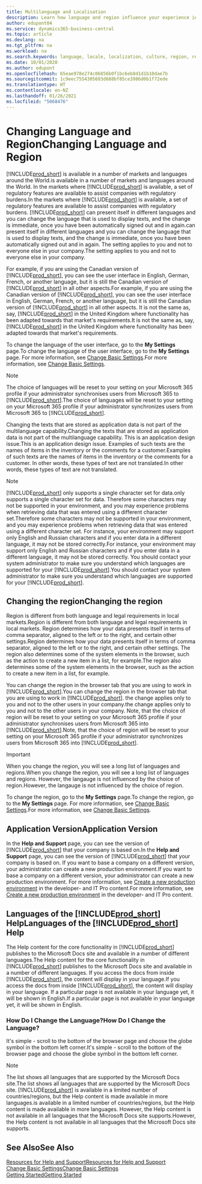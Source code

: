```yaml
---
title: Multilanguage and Localisation
description: Learn how language and region influence your experience in Business Central. Change the language of the user interface in My Settings.
author: edupont04
ms.service: dynamics365-business-central
ms.topic: article
ms.devlang: na
ms.tgt_pltfrm: na
ms.workload: na
ms.search.keywords: language, locale, localization, culture, region, regional settings
ms.date: 10/01/2020
ms.author: edupont
ms.openlocfilehash: 65eae978e274c06856b0f1bc6eb8d1d1b10dae7b
ms.sourcegitcommit: 1c9eec7554305603d688bf85ce3986d0b1f72ede
ms.translationtype: HT
ms.contentlocale: en-NZ
ms.lasthandoff: 01/26/2021
ms.locfileid: "5068476"
---
```

# <a name="changing-language-and-region"></a><span data-ttu-id="92b61-104">Changing Language and Region</span><span class="sxs-lookup"><span data-stu-id="92b61-104">Changing Language and Region</span></span>

[!INCLUDE[prod_short](includes/prod_short.md)] <span data-ttu-id="92b61-105">is available in a number of markets and languages around the World.</span><span class="sxs-lookup"><span data-stu-id="92b61-105">is available in a number of markets and languages around the World.</span></span> <span data-ttu-id="92b61-106">In the markets where [!INCLUDE[prod_short](includes/prod_short.md)] is available, a set of regulatory features are available to assist companies with regulatory burdens.</span><span class="sxs-lookup"><span data-stu-id="92b61-106">In the markets where [!INCLUDE[prod_short](includes/prod_short.md)] is available, a set of regulatory features are available to assist companies with regulatory burdens.</span></span> [!INCLUDE[prod_short](includes/prod_short.md)] <span data-ttu-id="92b61-107">can present itself in different languages and you can change the language that is used to display texts, and the change is immediate, once you have been automatically signed out and in again.</span><span class="sxs-lookup"><span data-stu-id="92b61-107">can present itself in different languages and you can change the language that is used to display texts, and the change is immediate, once you have been automatically signed out and in again.</span></span> <span data-ttu-id="92b61-108">The setting applies to you and not to everyone else in your company.</span><span class="sxs-lookup"><span data-stu-id="92b61-108">The setting applies to you and not to everyone else in your company.</span></span>  

<span data-ttu-id="92b61-109">For example, if you are using the Canadian version of [!INCLUDE[prod_short](includes/prod_short.md)], you can see the user interface in English, German, French, or another language, but it is still the Canadian version of [!INCLUDE[prod_short](includes/prod_short.md)] in all other aspects.</span><span class="sxs-lookup"><span data-stu-id="92b61-109">For example, if you are using the Canadian version of [!INCLUDE[prod_short](includes/prod_short.md)], you can see the user interface in English, German, French, or another language, but it is still the Canadian version of [!INCLUDE[prod_short](includes/prod_short.md)] in all other aspects.</span></span> <span data-ttu-id="92b61-110">It is not the same as, say, [!INCLUDE[prod_short](includes/prod_short.md)] in the United Kingdom where functionality has been adapted towards that market's requirements.</span><span class="sxs-lookup"><span data-stu-id="92b61-110">It is not the same as, say, [!INCLUDE[prod_short](includes/prod_short.md)] in the United Kingdom where functionality has been adapted towards that market's requirements.</span></span>  

<span data-ttu-id="92b61-111">To change the language of the user interface, go to the **My Settings** page.</span><span class="sxs-lookup"><span data-stu-id="92b61-111">To change the language of the user interface, go to the **My Settings** page.</span></span> <span data-ttu-id="92b61-112">For more information, see [Change Basic Settings](ui-change-basic-settings.md#language).</span><span class="sxs-lookup"><span data-stu-id="92b61-112">For more information, see [Change Basic Settings](ui-change-basic-settings.md#language).</span></span> 

> [!NOTE]  
> <span data-ttu-id="92b61-113">The choice of languages will be reset to your setting on your Microsoft 365 profile if your administrator synchronises users from Microsoft 365 to [!INCLUDE[prod_short](includes/prod_short.md)].</span><span class="sxs-lookup"><span data-stu-id="92b61-113">The choice of languages will be reset to your setting on your Microsoft 365 profile if your administrator synchronizes users from Microsoft 365 to [!INCLUDE[prod_short](includes/prod_short.md)].</span></span>

<span data-ttu-id="92b61-114">Changing the texts that are stored as application data is not part of the multilanguage capability.</span><span class="sxs-lookup"><span data-stu-id="92b61-114">Changing the texts that are stored as application data is not part of the multilanguage capability.</span></span> <span data-ttu-id="92b61-115">This is an application design issue.</span><span class="sxs-lookup"><span data-stu-id="92b61-115">This is an application design issue.</span></span> <span data-ttu-id="92b61-116">Examples of such texts are the names of items in the inventory or the comments for a customer.</span><span class="sxs-lookup"><span data-stu-id="92b61-116">Examples of such texts are the names of items in the inventory or the comments for a customer.</span></span> <span data-ttu-id="92b61-117">In other words, these types of text are not translated.</span><span class="sxs-lookup"><span data-stu-id="92b61-117">In other words, these types of text are not translated.</span></span>  

> [!NOTE]  
> [!INCLUDE[prod_short](includes/prod_short.md)] <span data-ttu-id="92b61-118">only supports a single character set for data.</span><span class="sxs-lookup"><span data-stu-id="92b61-118">only supports a single character set for data.</span></span> <span data-ttu-id="92b61-119">Therefore some characters may not be supported in your environment, and you may experience problems when retrieving data that was entered using a different character set.</span><span class="sxs-lookup"><span data-stu-id="92b61-119">Therefore some characters may not be supported in your environment, and you may experience problems when retrieving data that was entered using a different character set.</span></span> <span data-ttu-id="92b61-120">For instance, your environment may support only English and Russian characters and if you enter data in a different language, it may not be stored correctly.</span><span class="sxs-lookup"><span data-stu-id="92b61-120">For instance, your environment may support only English and Russian characters and if you enter data in a different language, it may not be stored correctly.</span></span> <span data-ttu-id="92b61-121">You should contact your system administrator to make sure you understand which languages are supported for your [!INCLUDE[prod_short](includes/prod_short.md)].</span><span class="sxs-lookup"><span data-stu-id="92b61-121">You should contact your system administrator to make sure you understand which languages are supported for your [!INCLUDE[prod_short](includes/prod_short.md)].</span></span>  

## <a name="changing-the-region"></a><span data-ttu-id="92b61-122">Changing the region</span><span class="sxs-lookup"><span data-stu-id="92b61-122">Changing the region</span></span>
<span data-ttu-id="92b61-123">Region is different from both language and legal requirements in local markets.</span><span class="sxs-lookup"><span data-stu-id="92b61-123">Region is different from both language and legal requirements in local markets.</span></span> <span data-ttu-id="92b61-124">Region determines how your data presents itself in terms of comma separator, aligned to the left or to the right, and certain other settings.</span><span class="sxs-lookup"><span data-stu-id="92b61-124">Region determines how your data presents itself in terms of comma separator, aligned to the left or to the right, and certain other settings.</span></span> <span data-ttu-id="92b61-125">The region also determines some of the system elements in the browser, such as the action to create a new item in a list, for example.</span><span class="sxs-lookup"><span data-stu-id="92b61-125">The region also determines some of the system elements in the browser, such as the action to create a new item in a list, for example.</span></span>  

<span data-ttu-id="92b61-126">You can change the region in the browser tab that you are using to work in [!INCLUDE[prod_short](includes/prod_short.md)].</span><span class="sxs-lookup"><span data-stu-id="92b61-126">You can change the region in the browser tab that you are using to work in [!INCLUDE[prod_short](includes/prod_short.md)].</span></span> <span data-ttu-id="92b61-127">the change applies only to you and not to the other users in your company.</span><span class="sxs-lookup"><span data-stu-id="92b61-127">the change applies only to you and not to the other users in your company.</span></span>  <span data-ttu-id="92b61-128">Note, that the choice of region will be reset to your setting on your Microsoft 365 profile if your administrator synchronises users from Microsoft 365 into [!INCLUDE[prod_short](includes/prod_short.md)].</span><span class="sxs-lookup"><span data-stu-id="92b61-128">Note, that the choice of region will be reset to your setting on your Microsoft 365 profile if your administrator synchronizes users from Microsoft 365 into [!INCLUDE[prod_short](includes/prod_short.md)].</span></span>

> [!IMPORTANT]  
>  <span data-ttu-id="92b61-129">When you change the region, you will see a long list of languages and regions.</span><span class="sxs-lookup"><span data-stu-id="92b61-129">When you change the region, you will see a long list of languages and regions.</span></span> <span data-ttu-id="92b61-130">However, the langauge is not influenced by the choice of region.</span><span class="sxs-lookup"><span data-stu-id="92b61-130">However, the langauge is not influenced by the choice of region.</span></span>  

<span data-ttu-id="92b61-131">To change the region, go to the **My Settings** page.</span><span class="sxs-lookup"><span data-stu-id="92b61-131">To change the region, go to the **My Settings** page.</span></span> <span data-ttu-id="92b61-132">For more information, see [Change Basic Settings](ui-change-basic-settings.md).</span><span class="sxs-lookup"><span data-stu-id="92b61-132">For more information, see [Change Basic Settings](ui-change-basic-settings.md).</span></span>  

## <a name="application-version"></a><span data-ttu-id="92b61-133">Application Version</span><span class="sxs-lookup"><span data-stu-id="92b61-133">Application Version</span></span>

<span data-ttu-id="92b61-134">In the **Help and Support** page, you can see the version of [!INCLUDE[prod_short](includes/prod_short.md)] that your company is based on.</span><span class="sxs-lookup"><span data-stu-id="92b61-134">In the **Help and Support** page, you can see the version of [!INCLUDE[prod_short](includes/prod_short.md)] that your company is based on.</span></span> <span data-ttu-id="92b61-135">If you want to base a company on a different version, your administrator can create a new production environment.</span><span class="sxs-lookup"><span data-stu-id="92b61-135">If you want to base a company on a different version, your administrator can create a new production environment.</span></span> <span data-ttu-id="92b61-136">For more information, see [Create a new production environment](/dynamics365/business-central/dev-itpro/administration/tenant-admin-center-environments#create-a-new-production-environment) in the developer- and IT Pro content.</span><span class="sxs-lookup"><span data-stu-id="92b61-136">For more information, see [Create a new production environment](/dynamics365/business-central/dev-itpro/administration/tenant-admin-center-environments#create-a-new-production-environment) in the developer- and IT Pro content.</span></span>  

## <a name="languages-of-the-prod_short-help"></a><span data-ttu-id="92b61-137">Languages of the [!INCLUDE[prod_short](includes/prod_short.md)] Help</span><span class="sxs-lookup"><span data-stu-id="92b61-137">Languages of the [!INCLUDE[prod_short](includes/prod_short.md)] Help</span></span>
<span data-ttu-id="92b61-138">The Help content for the core functionality in [!INCLUDE[prod_short](includes/prod_short.md)] publishes to the Microsoft Docs site and available in a number of different languages.</span><span class="sxs-lookup"><span data-stu-id="92b61-138">The Help content for the core functionality in [!INCLUDE[prod_short](includes/prod_short.md)] publishes to the Microsoft Docs site and available in a number of different languages.</span></span> <span data-ttu-id="92b61-139">If you access the docs from inside [!INCLUDE[prod_short](includes/prod_short.md)], the content will display in your language.</span><span class="sxs-lookup"><span data-stu-id="92b61-139">If you access the docs from inside [!INCLUDE[prod_short](includes/prod_short.md)], the content will display in your language.</span></span> <span data-ttu-id="92b61-140">If a particular page is not available in your language yet, it will be shown in English.</span><span class="sxs-lookup"><span data-stu-id="92b61-140">If a particular page is not available in your language yet, it will be shown in English.</span></span>

### <a name="how-do-i-change-the-language"></a><span data-ttu-id="92b61-141">How Do I Change the Language?</span><span class="sxs-lookup"><span data-stu-id="92b61-141">How Do I Change the Language?</span></span>
<span data-ttu-id="92b61-142">It's simple - scroll to the bottom of the browser page and choose the globe symbol in the bottom left corner.</span><span class="sxs-lookup"><span data-stu-id="92b61-142">It's simple - scroll to the bottom of the browser page and choose the globe symbol in the bottom left corner.</span></span>

> [!NOTE]  
> <span data-ttu-id="92b61-143">The list shows all languages that are supported by the Microsoft Docs site.</span><span class="sxs-lookup"><span data-stu-id="92b61-143">The list shows all languages that are supported by the Microsoft Docs site.</span></span> [!INCLUDE[prod_short](includes/prod_short.md)] <span data-ttu-id="92b61-144">is available in a limited number of countries/regions, but the Help content is made available in more languages.</span><span class="sxs-lookup"><span data-stu-id="92b61-144">is available in a limited number of countries/regions, but the Help content is made available in more languages.</span></span> <span data-ttu-id="92b61-145">However, the Help content is not available in all languages that the Microsoft Docs site supports.</span><span class="sxs-lookup"><span data-stu-id="92b61-145">However, the Help content is not available in all languages that the Microsoft Docs site supports.</span></span>

## <a name="see-also"></a><span data-ttu-id="92b61-146">See Also</span><span class="sxs-lookup"><span data-stu-id="92b61-146">See Also</span></span>

[<span data-ttu-id="92b61-147">Resources for Help and Support</span><span class="sxs-lookup"><span data-stu-id="92b61-147">Resources for Help and Support</span></span>](product-help-and-support.md)  
[<span data-ttu-id="92b61-148">Change Basic Settings</span><span class="sxs-lookup"><span data-stu-id="92b61-148">Change Basic Settings</span></span>](ui-change-basic-settings.md)  
[<span data-ttu-id="92b61-149">Getting Started</span><span class="sxs-lookup"><span data-stu-id="92b61-149">Getting Started</span></span>](product-get-started.md)  
